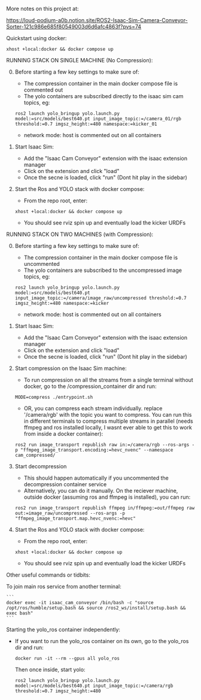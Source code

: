 More notes on this project at:

https://loud-podium-a0b.notion.site/ROS2-Isaac-Sim-Camera-Conveyor-Sorter-121c986e685f80549003d6d6afc4863f?pvs=74

Quickstart using docker:
```
xhost +local:docker && docker compose up
```

RUNNING STACK ON SINGLE MACHINE (No Compression):

0. Before starting a few key settings to make sure of:
    - The compression container in the main docker compose file is commented out
    - The yolo containers are subscribed directly to the isaac sim cam topics, eg:
    ```
    ros2 launch yolo_bringup yolo.launch.py model:=src/models/best640.pt input_image_topic:=/camera_01/rgb threshold:=0.7 imgsz_height:=480 namespace:=kicker_01
    ```
    - network mode: host is commented out on all containers

1. Start Isaac Sim:
    - Add the "Isaac Cam Conveyor" extension with the isaac extension manager
    - Click on the extension and click "load"
    - Once the secne is loaded, click "run" (Dont hit play in the sidebar)

2. Start the Ros and YOLO stack with docker compose:
    - From the repo root, enter:
    ```
    xhost +local:docker && docker compose up
    ```
    - You should see rviz spin up and eventually load the kicker URDFs

RUNNING STACK ON TWO MACHINES (with Compression):

0. Before starting a few key settings to make sure of:
    - The compression container in the main docker compose file is uncommented
    - The yolo containers are subscribed to the uncompressed image topics, eg:
    ```
    ros2 launch yolo_bringup yolo.launch.py model:=src/models/best640.pt input_image_topic:=/camera/image_raw/uncompressed threshold:=0.7 imgsz_height:=480 namespace:=kicker
    ```
    - network mode: host is commented out on all containers

1. Start Isaac Sim:
    - Add the "Isaac Cam Conveyor" extension with the isaac extension manager
    - Click on the extension and click "load"
    - Once the secne is loaded, click "run" (Dont hit play in the sidebar)

2. Start compression on the Isaac Sim machine:
    - To run compression on all the streams from a single terminal without docker, go to the /compression_container dir and run:
    ```
    MODE=compress ./entrypoint.sh
    ```
    - OR, you can compress each stream individually. replace '/camera/rgb' with the topic you want to compress. You can run this in different terminals to compress multiple streams in parallel (needs ffmpeg and ros installed locally, I wasnt ever able to get this to work from inside a docker container):

    ```
    ros2 run image_transport republish raw in:=/camera/rgb --ros-args -p "ffmpeg_image_transport.encoding:=hevc_nvenc" --namespace cam_compressed/
    ```

3. Start decompression
    - This should happen automatically if you uncommented the decompression container service
    - Alternatively, you can do it manually. On the reciever machine, outside docker (assuming ros and ffmpeg is installed), you can run:
    ```
    ros2 run image_transport republish ffmpeg in/ffmpeg:=out/ffmpeg raw out:=image_raw/uncompressed --ros-args -p "ffmpeg_image_transport.map.hevc_nvenc:=hevc"
    ```
4. Start the Ros and YOLO stack with docker compose:
    - From the repo root, enter:
    ```
    xhost +local:docker && docker compose up
    ```
    - You should see rviz spin up and eventually load the kicker URDFs

Other useful commands or tidbits:

To join main ros service from another terminal:

    ```
    docker exec -it isaac_cam_conveyor /bin/bash -c "source /opt/ros/humble/setup.bash && source /ros2_ws/install/setup.bash && exec bash"
    ```
Starting the yolo_ros container independently:

- If you want to run the yolo_ros container on its own, go to the yolo_ros dir and run:
    ```
    docker run -it --rm --gpus all yolo_ros
    ```
    Then once inside, start yolo:
    ```
    ros2 launch yolo_bringup yolo.launch.py model:=src/models/best640.pt input_image_topic:=/camera/rgb threshold:=0.7 imgsz_height:=480
    ```